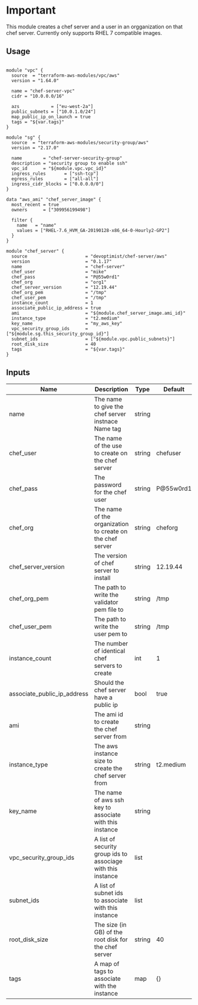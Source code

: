 # Important
This module creates a chef server and a user in an orgganization on that chef server.
Currently only supports RHEL 7 compatible images.

## Usage

```hcl

module "vpc" {
  source  = "terraform-aws-modules/vpc/aws"
  version = "1.64.0"

  name = "chef-server-vpc"
  cidr = "10.0.0.0/16"

  azs            = ["eu-west-2a"]
  public_subnets = ["10.0.1.0/24"]
  map_public_ip_on_launch = true
  tags = "${var.tags}"
}

module "sg" {
  source  = "terraform-aws-modules/security-group/aws"
  version = "2.17.0"

  name        = "chef-server-security-group"
  description = "security group to enable ssh"
  vpc_id      = "${module.vpc.vpc_id}"
  ingress_rules       = ["ssh-tcp"]
  egress_rules        = ["all-all"]
  ingress_cidr_blocks = ["0.0.0.0/0"]
}

data "aws_ami" "chef_server_image" {
  most_recent = true
  owners      = ["309956199498"]

  filter {
    name   = "name"
    values = ["RHEL-7.6_HVM_GA-20190128-x86_64-0-Hourly2-GP2"]
  }
}

module "chef_server" {
  source                      = "devoptimist/chef-server/aws"
  version                     = "0.1.17"
  name                        = "chef-server" 
  chef_user                   = "mike"
  chef_pass                   = "P@55w0rd1"
  chef_org                    = "org1"
  chef_server_version         = "12.19.44"
  chef_org_pem                = "/tmp"
  chef_user_pem               = "/tmp"
  instance_count              = 1
  associate_public_ip_address = true
  ami                         = "${module.chef_server_image.ami_id}"
  instance_type               = "t2.medium"
  key_name                    = "my_aws_key"
  vpc_security_group_ids      = ["${module.sg.this_security_group_id}"]
  subnet_ids                  = ["${module.vpc.public_subnets}"]
  root_disk_size              = 40
  tags                        = "${var.tags}"
}
```

## Inputs

| Name | Description | Type | Default | Required |
|------|-------------|------|---------|----------|
|name|The name to give the chef server instnace Name tag|string||yes|
|chef_user| The name of the use to create on the chef server | string | chefuser | no |
|chef_pass|The password for the chef user | string | P@55w0rd1 | no|
|chef_org|The name of the organization to create on the chef server | string | cheforg | no|
|chef_server_version|The version of chef server to install| string |12.19.44| no|
|chef_org_pem|The path to write the validator pem file to| string |/tmp| no|
|chef_user_pem|The path to write the user pem to| string |/tmp| no|
|instance_count|The number of identical chef servers to create|int|1|no|
|associate_public_ip_address|Should the chef server have a public ip|bool|true|no|
|ami|The ami id to create the chef server from|string||yes|
|instance_type|The aws instance size to create the chef server from|string|t2.medium|no|
|key_name|The name of aws ssh key to associate with this instance|string||yes|
|vpc_security_group_ids|A list of security group ids to associage with this instance|list||yes|
|subnet_ids|A list of subnet ids to associate with this instance|list||yes|
|root_disk_size|The size (in GB) of the root disk for the chef server|string|40|no|
|tags|A map of tags to associate with the instance|map|{}|no|
